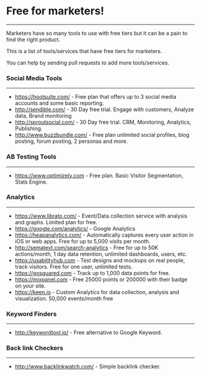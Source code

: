 # Free for marketers!
---
Marketers have so many tools to use with free tiers but it can be a pain to find the right product.

This is a list of tools/services that have free tiers for marketers.

You can help by sending pull requests to add more tools/services.

### Social Media Tools
---
* https://hootsuite.com/ - Free plan that offers up to 3 social media accounts and some basic reporting.
* http://sendible.com/ - 30 Day free trial. Engage with customers, Analyze data, Brand monitoring
* http://sproutsocial.com/ - 30 Day free trial. CRM, Monitoring, Analytics, Publishing.
* http://www.buzzbundle.com/ - Free plan unlimited social profiles, blog posting, forum posting, 2 personas and more.

### AB Testing Tools
---
* https://www.optimizely.com - Free plan. Basic Visitor Segmentation, Stats Engine.

### Analytics
---
* https://www.librato.com/ - Event/Data collection service with analysis and graphs. Limited plan for free.
* https://google.com/analytics/ - Google Analytics
* https://heapanalytics.com/ - Automatically captures every user action in iOS or web apps. Free for up to 5,000 visits per month.
* http://sematext.com/search-analytics - Free for up to 50K actions/month, 1 day data retention, unlimited dashboards, users, etc.
* https://usabilityhub.com - Test designs and mockups on real people, track visitors. Free for one user, unlimited tests.
* https://gosquared.com - Track up to 1,000 data points for free.
* https://mixpanel.com - Free 25000 points or 200000 with their badge on your site.
* https://keen.io - Custom Analytics for data collection, analysis and visualization. 50,000 events/month free

### Keyword Finders
---
* http://keywordtool.io/ - Free alternative to Google Keyword.

### Back link Checkers
---
* http://www.backlinkwatch.com/ - Simple backlink checker.
